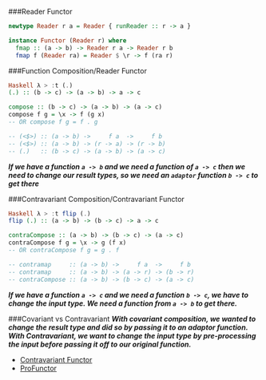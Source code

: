 ###Reader Functor
```haskell
newtype Reader r a = Reader { runReader :: r -> a }

instance Functor (Reader r) where
  fmap :: (a -> b) -> Reader r a -> Reader r b
  fmap f (Reader ra) = Reader $ \r -> f (ra r)
```

###Function Composition/Reader Functor
```haskell
Haskell λ > :t (.)
(.) :: (b -> c) -> (a -> b) -> a -> c

compose :: (b -> c) -> (a -> b) -> (a -> c)
compose f g = \x -> f (g x)
-- OR compose f g = f . g

-- (<$>) :: (a -> b) ->     f a  ->     f b
-- (<$>) :: (a -> b) -> (r -> a) -> (r -> b)
-- (.)   :: (b -> c) -> (a -> b) -> (a -> c)
```

***If we have a function `a -> b` and we need a function of `a -> c` then we need to change our result types,
so we need an `adaptor` function `b -> c` to get there***

###Contravariant Composition/Contravariant Functor
```haskell
Haskell λ > :t flip (.)
flip (.) :: (a -> b) -> (b -> c) -> a -> c

contraCompose :: (a -> b) -> (b -> c) -> (a -> c)
contraCompose f g = \x -> g (f x)
-- OR contraCompose f g = g . f

-- contramap     :: (a -> b) ->     f a  ->     f b
-- contramap     :: (a -> b) -> (a -> r) -> (b -> r)
-- contraCompose :: (a -> b) -> (b -> c) -> (a -> c)
```

***If we have a function `a -> c` and we need a function `b -> c`, we have to change the input type.
We need a function from `a -> b` to get there.***

###Covariant vs Contravariant
***With covariant composition, we wanted to change the result type and did so by passing it to an adaptor function.
With Contravariant, we want to change the input type by pre-processing the input before passing it off to our original function.***

- [Contravariant Functor](https://typeclasses.com/contravariance)
- [ProFunctor](https://typeclasses.com/profunctors)



